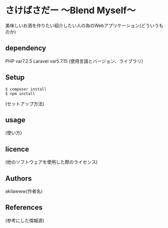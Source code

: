 # さけばさだー 〜Blend Myself〜
美味しいお酒を作りたい紹介したい人の為のWebアプリケーション(どういうものか)

## dependency
PHP       var7.2.5
Laravel   var5.7.15
(使用言語とバージョン、ライブラリ)

## Setup
```
$ composer install
$ npm install
```
(セットアップ方法)

## usage
(使い方)

## licence
(他のソフトウェアを使用した際のライセンス)

## Authors
akilawww(作者名)

## References
(参考にした情報源)
